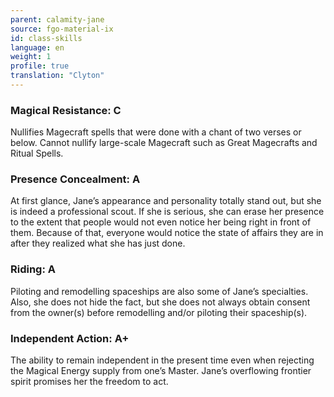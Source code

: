 ```yaml
---
parent: calamity-jane
source: fgo-material-ix
id: class-skills
language: en
weight: 1
profile: true
translation: "Clyton"
---
```


### Magical Resistance: C

Nullifies Magecraft spells that were done with a chant of two verses or below. Cannot nullify large-scale Magecraft such as Great Magecrafts and Ritual Spells.

### Presence Concealment: A

At first glance, Jane’s appearance and personality totally stand out, but she is indeed a professional scout. If she is serious, she can erase her presence to the extent that people would not even notice her being right in front of them. Because of that, everyone would notice the state of affairs they are in after they realized what she has just done.

### Riding: A

Piloting and remodelling spaceships are also some of Jane’s specialties. Also, she does not hide the fact, but she does not always obtain consent from the owner(s) before remodelling and/or piloting their spaceship(s).

### Independent Action: A+

The ability to remain independent in the present time even when rejecting the Magical Energy supply from one’s Master.
Jane’s overflowing frontier spirit promises her the freedom to act.
